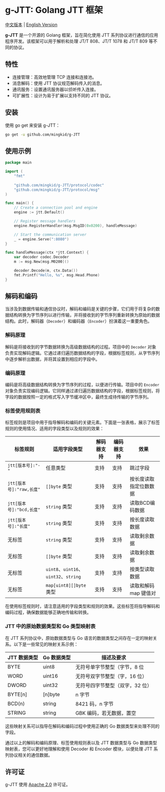 # g-JTT: Golang JTT 框架

[中文版本](doc/Chinese.md) | [English Version](README.md)

**g-JTT** 是一个开源的 Golang 框架，旨在简化使用 JTT 系列协议进行通信的应用程序开发。该框架可以用于解析和处理 JT/T 808、JT/T 1078 和 JT/T 809 等不同的协议。

## 特性
- 连接管理：高效地管理 TCP 连接和连接池。
- 消息解码：使用 JTT 协议规范解码传入的消息。
- 通讯服务：设置通讯服务器以侦听传入连接。
- 可扩展性：设计为易于扩展以支持不同的 JTT 协议。

## 安装
使用 go get 来安装 g-JTT：
```bash
go get -u github.com/mingkid/g-JTT
```

## 使用示例
```go
package main

import (
	"fmt"
	
	"github.com/mingkid/g-JTT/protocol/codec"
	"github.com/mingkid/g-JTT/protocol/msg"
)

func main() {
	// Create a connection pool and engine
	engine := jtt.Default()

	// Register message handlers
	engine.RegisterHandler(msg.MsgID(0x0200), handleMessage)

	// Start the communication server
	_ = engine.Serve(":8080")
}

func handleMessage(ctx *jtt.Context) {
	var decoder codec.Decoder
	m := msg.New[msg.M0200]()

	decoder.Decode(m, ctx.Data())
	fmt.Printf("Hello, %s", msg.Head.Phone)
}
```

## 解码和编码
当涉及到数据传输和通信协议时，解码和编码是关键的步骤，它们用于将复杂的数据结构转换为字节序列以进行传输，并将接收到的字节序列重新转换为原始的数据结构。此时，解码器（`Decoder`）和编码器（`Encoder`）扮演着这一重要角色。

### 解码原理

解码是将接收到的字节数据转换为高级数据结构的过程。项目中的 `Decoder` 对象负责实现解码逻辑。它通过递归遍历数据结构的字段，根据标签规则，从字节序列中逐步解析出数据，并将其设置到相应的字段中。

### 编码原理

编码是将高级数据结构转换为字节序列的过程，以便进行传输。项目中的 `Encoder` 对象负责实现编码逻辑。它同样通过递归遍历数据结构的字段，根据标签规则，将字段的数据按照一定的格式写入字节缓冲区中，最终生成待传输的字节序列。

### 标签使用规则表

标签规则是项目中用于指导解码和编码的关键元素。下面是一张表格，展示了标签规则的使用情况、适用的字段类型以及规则的效果：

| 标签规则               | 适用字段类型                             | 解码器支持 | 编码器支持 | 效果                  |
|------------------------|------------------------------------|----------|----------|---------------------|
| `jtt[版本号]:"-"`       | 任意类型                               | 支持     | 支持     | 跳过字段                |
| `jtt[版本号]:"raw,长度"` | `[]byte` 类型                        | 支持     | 支持     | 按长度读取指定位数数据         |
| `jtt[版本号]:"bcd,长度"` | `string` 类型                        | 支持     | 支持     | 读取BCD编码数据           |
| `jtt[版本号]:"长度"`     | `string` 类型                        | 支持     | 支持     | 按长度读取数据             |
| 无标签                 | `string` 类型                        | 支持     | 支持     | 读取剩余数据              |
| 无标签                 | `[]byte` 类型                        | 支持     | 支持     | 读取剩余数据              |
| 无标签                 | `uint8`、`uint16`、`uint32`、`string` | 支持     | 支持     | 按类型读取数据             |
| 无标签                    | `map[uint8][]byte` 类型               | 支持     | 支持     | 读取和解码 map 键值对       |

在使用标签规则时，请注意适用的字段类型和规则的效果。这些标签将指导解码和编码过程，确保数据能够正确地传输和转换。

### JTT 中的原始数据类型和 Go 类型映射表

在 JTT 系列协议中，原始数据类型与 Go 语言的数据类型之间存在一定的映射关系。以下是一些常见的映射关系示例：

|   JTT 数据类型   | Go 数据类型 |         描述及要求         |
| --------------- |---------| ----------------------- |
| BYTE            | uint8   | 无符号单字节整型（字节，8 位 |
| WORD            | uint16  | 无符号双字节整型（字，16 位） |
| DWORD           | uint32  | 无符号四字节整型（双字，32 位）|
| BYTE[n]         | [n]byte | n 字节 |
| BCD(n)          | string  | 8421 码，n 字节 |
| STRING          | string  | GBK 编码，若无数据，置空 |

这些映射关系可以指导在解码和编码过程中使用正确的 Go 数据类型来处理不同的字段。

通过以上的解码和编码原理、标签使用规则表以及 JTT 数据类型与 Go 数据类型映射表，您可以更好地理解和使用 Decoder 和 Encoder 模块，以便处理 JTT 系列协议相关的通信数据。

## 许可证
g-JTT 使用 [Apache 2.0](LICENSE) 许可证。